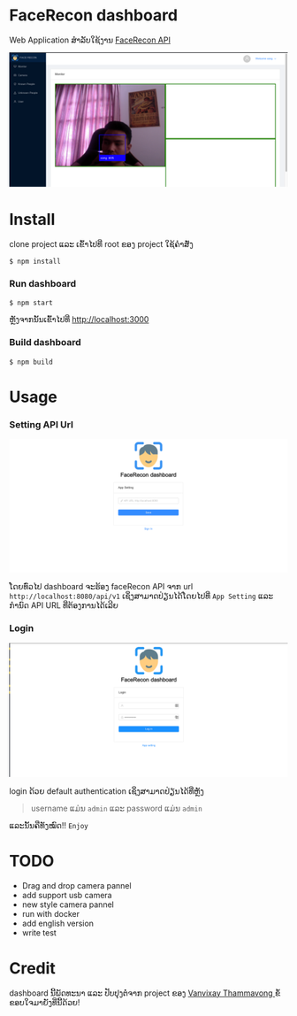 # FaceRecon dashboard

Web Application ສຳລັບໃຊ້ງານ [FaceRecon API](https://github.com/xang555/face_recon)

![Demo](img/monitor.png)

# Install

clone project ແລະ ເຂົ້າໄປທີ່ root ຂອງ project ໃຊ້ຄຳສັ່ງ

```commandline
$ npm install
```

### Run dashboard

```commandline
$ npm start
```

ຫຼັງຈາກນັ້ນເຂົ້າໄປທີ່ [http://localhost:3000](http://localhost:3000)

### Build dashboard

```commandline
$ npm build
```

# Usage

### Setting API Url

![demo](img/setting.png)

ໂດຍທົ່ວໄປ dashboard ຈະຮ້ອງ faceRecon API ຈາກ url `http://localhost:8080/api/v1` ເຊິ່ງສາມາດປ່ຽນໄດ້ໂດຍໄປທີ່ `App Setting` ແລະ ກຳນົດ API URL ທີ່ຕ້ອງການໄດ້ເລີຍ

### Login

![demo](img/login.png)

login ດ້ວຍ default authentication ເຊິ່ງສາມາດປ່ຽນໄດ້ທີ່ຫຼັງ

> username ແມ່ນ `admin` ແລະ password ແມ່ນ `admin`

ແລະນັ້ນຄືທັງໝົດ!! `Enjoy`

# TODO

- Drag and drop camera pannel
- add support usb camera
- new style camera pannel
- run with docker
- add english version
- write test

# Credit

dashboard ນີ້ພັດທະນາ ແລະ ປັບປຸງຕໍ່ຈາກ project ຂອງ [Vanvixay Thammavong
](https://github.com/skillmonster) ຂໍ້ຂອບໃຈມາຍັງທີ່ນີ້ດ້ວຍ!
